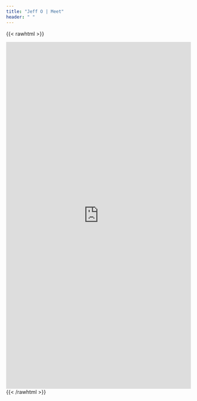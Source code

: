 ```yaml
---
title: "Jeff O | Meet"
header: " "
---
```


{{< rawhtml >}}
<!-- Google Calendar Appointment Scheduling begin -->
<iframe src="https://calendar.google.com/calendar/appointments/AcZssZ3OWfqfr4vDPYQJmkAmyc6HZO_Opn_VsTzeyZA=?gv=true" style="border: 0" width="100%" height="948" frameborder="0"></iframe>
<!-- end Google Calendar Appointment Scheduling -->
{{< /rawhtml >}}